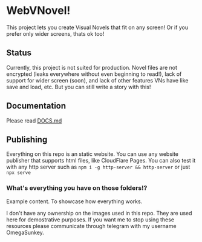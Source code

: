 # WebVNovel!

This project lets you create Visual Novels that fit on any screen! Or if you prefer only wider screens, thats ok too! 

## Status

Currently, this project is not suited for production. Novel files are not encrypted (leaks everywhere without even beginning to read!), lack of support for wider screen (soon), and lack of other features VNs have like save and load, etc. But you can still write a story with this!

## Documentation

Please read [DOCS.md](DOCS.md)

## Publishing

Everything on this repo is an static website. You can use any website publisher that supports html files, like CloudFlare Pages.
You can also test it with any http server such as `npm i -g http-server && http-server` or just `npx serve`

### What's everything you have on those folders!?

Example content. To showcase how everything works. 

I don't have any ownership on the images used in this repo. They are used here for demostrative purposes. If you want me to stop using these resources please communicate through telegram with my username OmegaSunkey.
